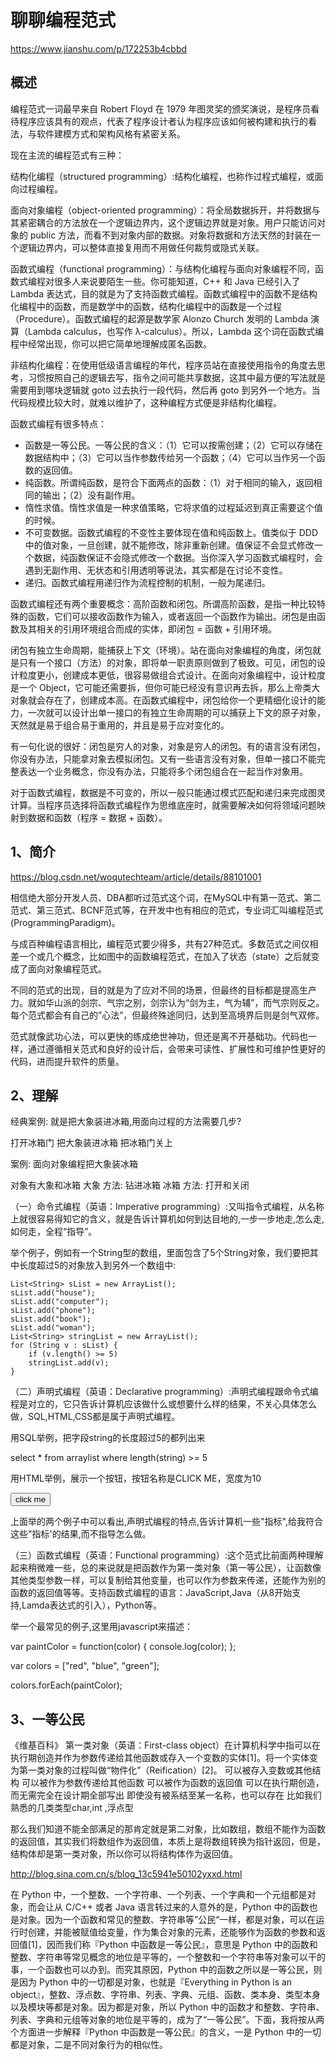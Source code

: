 # 聊聊编程范式

https://www.jianshu.com/p/172253b4cbbd

## 概述
编程范式一词最早来自 Robert Floyd 在 1979 年图灵奖的颁奖演说，是程序员看待程序应该具有的观点，代表了程序设计者认为程序应该如何被构建和执行的看法，与软件建模方式和架构风格有紧密关系。

现在主流的编程范式有三种：

结构化编程（structured programming）:结构化编程，也称作过程式编程，或面向过程编程。

面向对象编程（object-oriented programming）：将全局数据拆开，并将数据与其紧密耦合的方法放在一个逻辑边界内，这个逻辑边界就是对象。用户只能访问对象的 public 方法，而看不到对象内部的数据。对象将数据和方法天然的封装在一个逻辑边界内，可以整体直接复用而不用做任何裁剪或隐式关联。

函数式编程（functional programming）：与结构化编程与面向对象编程不同，函数式编程对很多人来说要陌生一些。你可能知道，C++ 和 Java 已经引入了 Lambda 表达式，目的就是为了支持函数式编程。函数式编程中的函数不是结构化编程中的函数，而是数学中的函数，结构化编程中的函数是一个过程（Procedure）。函数式编程的起源是数学家 Alonzo Church 发明的 Lambda 演算（Lambda calculus，也写作 λ-calculus）。所以，Lambda 这个词在函数式编程中经常出现，你可以把它简单地理解成匿名函数。

非结构化编程：在使用低级语言编程的年代，程序员站在直接使用指令的角度去思考，习惯按照自己的逻辑去写，指令之间可能共享数据，这其中最方便的写法就是需要用到哪块逻辑就 goto 过去执行一段代码，然后再 goto 到另外一个地方。当代码规模比较大时，就难以维护了，这种编程方式便是非结构化编程。


函数式编程有很多特点：
- 函数是一等公民。一等公民的含义：（1）它可以按需创建；（2）它可以存储在数据结构中；（3）它可以当作参数传给另一个函数；（4）它可以当作另一个函数的返回值。
- 纯函数。所谓纯函数，是符合下面两点的函数：（1）对于相同的输入，返回相同的输出；（2）没有副作用。
- 惰性求值。惰性求值是一种求值策略，它将求值的过程延迟到真正需要这个值的时候。
- 不可变数据。函数式编程的不变性主要体现在值和纯函数上。值类似于 DDD 中的值对象，一旦创建，就不能修改，除非重新创建。值保证不会显式修改一个数据，纯函数保证不会隐式修改一个数据。当你深入学习函数式编程时，会遇到无副作用、无状态和引用透明等说法，其实都是在讨论不变性。
- 递归。函数式编程用递归作为流程控制的机制，一般为尾递归。

函数式编程还有两个重要概念：高阶函数和闭包。所谓高阶函数，是指一种比较特殊的函数，它们可以接收函数作为输入，或者返回一个函数作为输出。闭包是由函数及其相关的引用环境组合而成的实体，即闭包 = 函数 + 引用环境。

闭包有独立生命周期，能捕获上下文（环境）。站在面向对象编程的角度，闭包就是只有一个接口（方法）的对象，即将单一职责原则做到了极致。可见，闭包的设计粒度更小，创建成本更低，很容易做组合式设计。在面向对象编程中，设计粒度是一个 Object，它可能还需要拆，但你可能已经没有意识再去拆，那么上帝类大对象就会存在了，创建成本高。在函数式编程中，闭包给你一个更精细化设计的能力，一次就可以设计出单一接口的有独立生命周期的可以捕获上下文的原子对象，天然就是易于组合易于重用的，并且是易于应对变化的。

有一句化说的很好：闭包是穷人的对象，对象是穷人的闭包。有的语言没有闭包，你没有办法，只能拿对象去模拟闭包。又有一些语言没有对象，但单一接口不能完整表达一个业务概念，你没有办法，只能将多个闭包组合在一起当作对象用。

对于函数式编程，数据是不可变的，所以一般只能通过模式匹配和递归来完成图灵计算。当程序员选择将函数式编程作为思维底座时，就需要解决如何将领域问题映射到数据和函数（程序 = 数据 + 函数）。

## 1、简介
https://blog.csdn.net/woqutechteam/article/details/88101001

相信绝大部分开发人员、DBA都听过范式这个词，在MySQL中有第一范式、第二范式、第三范式、BCNF范式等，在开发中也有相应的范式，专业词汇叫编程范式(ProgrammingParadigm)。

与成百种编程语言相比，编程范式要少得多，共有27种范式。多数范式之间仅相差一个或几个概念，比如图中的函数编程范式，在加入了状态（state）之后就变成了面向对象编程范式。

不同的范式的出现，目的就是为了应对不同的场景，但最终的目标都是提高生产力。就如华山派的剑宗、气宗之别，剑宗认为“剑为主，气为辅”，而气宗则反之。每个范式都会有自己的”心法”，但最终殊途同归，达到至高境界后则是剑气双修。

范式就像武功心法，可以更快的练成绝世神功，但还是离不开基础功。代码也一样，通过遵循相关范式和良好的设计后，会带来可读性、扩展性和可维护性更好的代码，进而提升软件的质量。

## 2、理解
经典案例: 就是把大象装进冰箱,用面向过程的方法需要几步?

打开冰箱门
把大象装进冰箱
把冰箱门关上


案例: 面向对象编程把大象装冰箱

对象有大象和冰箱
大象
方法: 钻进冰箱
冰箱
方法: 打开和关闭


（一）命令式编程（英语：Imperative programming）:又叫指令式编程，从名称上就很容易得知它的含义，就是告诉计算机如何到达目地的,一步一步地走,怎么走,如何走，全程“指导”。

举个例子，例如有一个String型的数组，里面包含了5个String对象，我们要把其中长度超过5的对象放入到另外一个数组中:
```
List<String> sList = new ArrayList();
sList.add("house");
sList.add("computer");
sList.add("phone");
sList.add("book");
sList.add("woman");
List<String> stringList = new ArrayList();
for (String v : sList) {
	if (v.length() >= 5)
	stringList.add(v);
}
```
（二）声明式编程（英语：Declarative programming）:声明式编程跟命令式编程是对立的，它只告诉计算机应该做什么或想要什么样的结果，不关心具体怎么做，SQL,HTML,CSS都是属于声明式编程。

用SQL举例，把字段string的长度超过5的都列出来

select * from arraylist where length(string) >= 5

用HTML举例，展示一个按钮，按钮名称是CLICK ME，宽度为10

<input type="button" value="click me" width="10"/>

上面举的两个例子中可以看出,声明式编程的特点,告诉计算机一些"指标",给我符合这些"指标'的结果,而不指导怎么做。

（三）函数式编程（英语：Functional programming）:这个范式比前面两种理解起来稍微难一些，总的来说就是把函数作为第一类对象（第一等公民），让函数像其他类型参数一样，可以复制给其他变量，也可以作为参数来传递，还能作为别的函数的返回值等等。支持函数式编程的语言：JavaScript,Java（从8开始支持,Lamda表达式的引入），Python等。

举一个最常见的例子,这里用javascript来描述：

var paintColor = function(color) { console.log(color); };

var colors = ["red", "blue", "green"];

colors.forEach(paintColor);

## 3、一等公民
《维基百科》
第一类对象（英语：First-class object）在计算机科学中指可以在执行期创造并作为参数传递给其他函数或存入一个变数的实体[1]。将一个实体变为第一类对象的过程叫做“物件化”（Reification）[2]。
可以被存入变数或其他结构
可以被作为参数传递给其他函数
可以被作为函数的返回值
可以在执行期创造，而无需完全在设计期全部写出
即使没有被系结至某一名称，也可以存在
比如我们熟悉的几类类型char,int ,浮点型

那么我们知道不能全部满足的那肯定就是第二对象，比如数组，数组不能作为函数的返回值，其实我们将数组作为返回值，本质上是将数组转换为指针返回，但是，结构体却是第一类对象，所以你可以将结构体作为返回值。

http://blog.sina.com.cn/s/blog_13c5941e50102yxxd.html

在 Python 中，一个整数、一个字符串、一个列表、一个字典和一个元组都是对象，而会让从 C/C++ 或者 Java 语言转过来的人意外的是，Python 中的函数也是对象。因为一个函数和常见的整数、字符串等”公民“一样，都是对象，可以在运行时创建，并能被赋值给变量，作为集合对象的元素，还能够作为函数的参数和返回值[1]，因而我们称『Python 中函数是一等公民』，意思是 Python 中的函数和整数、字符串等常见概念的地位是平等的，一个整数和一个字符串等对象可以干的事，一个函数也可以办到。而究其原因，Python 中的函数之所以是一等公民，则是因为 Python 中的一切都是对象，也就是『Everything in Python is an object』，整数、浮点数、字符串、列表、字典、元组、函数、类本身、类型本身以及模块等都是对象。因为都是对象，所以 Python 中的函数才和整数、字符串、列表、字典和元组等对象的地位是平等的，成为了“一等公民”。下面，我将按从两个方面进一步解释『Python 中函数是一等公民』的含义，一是 Python 中的一切都是对象，二是不同对象行为的相似性。






